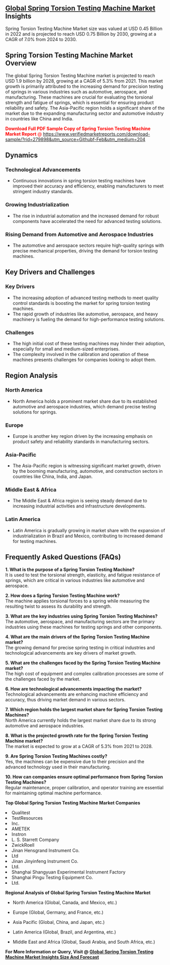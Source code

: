 <h2><a href="https://www.verifiedmarketreports.com/download-sample/?rid=279898&amp;utm_source=Githubf&amp;utm_medium=204" target="_blank">Global Spring Torsion Testing Machine Market</a> Insights</h2><p>Spring Torsion Testing Machine Market size was valued at USD 0.45 Billion in 2022 and is projected to reach USD 0.75 Billion by 2030, growing at a CAGR of 7.0% from 2024 to 2030.</p><p> <h2>Spring Torsion Testing Machine Market Overview</h2> <p>The global Spring Torsion Testing Machine market is projected to reach USD 1.9 billion by 2028, growing at a CAGR of 5.3% from 2021. This market growth is primarily attributed to the increasing demand for precision testing of springs in various industries such as automotive, aerospace, and manufacturing. These machines are crucial for evaluating the torsional strength and fatigue of springs, which is essential for ensuring product reliability and safety. The Asia-Pacific region holds a significant share of the market due to the expanding manufacturing sector and automotive industry in countries like China and India. <p><span class=""><span style="color: #ff0000;"><strong>Download Full PDF Sample Copy of Spring Torsion Testing Machine Market Report</strong> @ </span><a href="https://www.verifiedmarketreports.com/download-sample/?rid=279898&amp;utm_source=Githubf-Feb&amp;utm_medium=204" target="_blank">https://www.verifiedmarketreports.com/download-sample/?rid=279898&amp;utm_source=Githubf-Feb&amp;utm_medium=204</a></span></p> <h2>Dynamics</h2> <h3>Technological Advancements</h3> <ul> <li>Continuous innovations in spring torsion testing machines have improved their accuracy and efficiency, enabling manufacturers to meet stringent industry standards.</li> </ul> <h3>Growing Industrialization</h3> <ul> <li>The rise in industrial automation and the increased demand for robust components have accelerated the need for advanced testing solutions.</li> </ul> <h3>Rising Demand from Automotive and Aerospace Industries</h3> <ul> <li>The automotive and aerospace sectors require high-quality springs with precise mechanical properties, driving the demand for torsion testing machines.</li> </ul> <h2>Key Drivers and Challenges</h2> <h3>Key Drivers</h3> <ul> <li>The increasing adoption of advanced testing methods to meet quality control standards is boosting the market for spring torsion testing machines.</li> <li>The rapid growth of industries like automotive, aerospace, and heavy machinery is fueling the demand for high-performance testing solutions.</li> </ul> <h3>Challenges</h3> <ul> <li>The high initial cost of these testing machines may hinder their adoption, especially for small and medium-sized enterprises.</li> <li>The complexity involved in the calibration and operation of these machines presents challenges for companies looking to adopt them.</li> </ul> <h2>Region Analysis</h2> <h3>North America</h3> <ul> <li>North America holds a prominent market share due to its established automotive and aerospace industries, which demand precise testing solutions for springs.</li> </ul> <h3>Europe</h3> <ul> <li>Europe is another key region driven by the increasing emphasis on product safety and reliability standards in manufacturing sectors.</li> </ul> <h3>Asia-Pacific</h3> <ul> <li>The Asia-Pacific region is witnessing significant market growth, driven by the booming manufacturing, automotive, and construction sectors in countries like China, India, and Japan.</li> </ul> <h3>Middle East & Africa</h3> <ul> <li>The Middle East & Africa region is seeing steady demand due to increasing industrial activities and infrastructure developments.</li> </ul> <h3>Latin America</h3> <ul> <li>Latin America is gradually growing in market share with the expansion of industrialization in Brazil and Mexico, contributing to increased demand for testing machines.</li> </ul> <h2>Frequently Asked Questions (FAQs)</h2> <p><strong>1. What is the purpose of a Spring Torsion Testing Machine?</strong><br>It is used to test the torsional strength, elasticity, and fatigue resistance of springs, which are critical in various industries like automotive and aerospace.</p> <p><strong>2. How does a Spring Torsion Testing Machine work?</strong><br>The machine applies torsional forces to a spring while measuring the resulting twist to assess its durability and strength.</p> <p><strong>3. What are the key industries using Spring Torsion Testing Machines?</strong><br>The automotive, aerospace, and manufacturing sectors are the primary industries using these machines for testing springs and other components.</p> <p><strong>4. What are the main drivers of the Spring Torsion Testing Machine market?</strong><br>The growing demand for precise spring testing in critical industries and technological advancements are key drivers of market growth.</p> <p><strong>5. What are the challenges faced by the Spring Torsion Testing Machine market?</strong><br>The high cost of equipment and complex calibration processes are some of the challenges faced by the market.</p> <p><strong>6. How are technological advancements impacting the market?</strong><br>Technological advancements are enhancing machine efficiency and accuracy, thus driving market demand in various sectors.</p> <p><strong>7. Which region holds the largest market share for Spring Torsion Testing Machines?</strong><br>North America currently holds the largest market share due to its strong automotive and aerospace industries.</p> <p><strong>8. What is the projected growth rate for the Spring Torsion Testing Machine market?</strong><br>The market is expected to grow at a CAGR of 5.3% from 2021 to 2028.</p> <p><strong>9. Are Spring Torsion Testing Machines costly?</strong><br>Yes, the machines can be expensive due to their precision and the advanced technology used in their manufacturing.</p> <p><strong>10. How can companies ensure optimal performance from Spring Torsion Testing Machines?</strong><br>Regular maintenance, proper calibration, and operator training are essential for maintaining optimal machine performance.</p> </p><p><strong>Top Global Spring Torsion Testing Machine Market Companies</strong></p><div data-test-id=""><p><li>Qualitest</li><li> TestResources</li><li> Inc.</li><li> AMETEK</li><li> Instron</li><li> L. S. Starrett Company</li><li> ZwickRoell</li><li> Jinan Hensgrand Instrument Co.</li><li>Ltd</li><li> Jinan Jinyinfeng Instrument Co.</li><li> Ltd.</li><li> Shanghai Shangyuan Experimental Instrument Factory</li><li> Shanghai Pingu Testing Equipment Co.</li><li> Ltd.</li></p><div><strong>Regional Analysis of&nbsp;Global Spring Torsion Testing Machine Market</strong></div><ul><li dir="ltr"><p dir="ltr">North America&nbsp;(Global, Canada, and Mexico, etc.)</p></li><li dir="ltr"><p dir="ltr">Europe (Global, Germany, and France, etc.)</p></li><li dir="ltr"><p dir="ltr">Asia Pacific&nbsp;(Global, China, and Japan, etc.)</p></li><li dir="ltr"><p dir="ltr">Latin America&nbsp;(Global, Brazil, and Argentina, etc.)</p></li><li dir="ltr">Middle East and Africa&nbsp;(Global, Saudi Arabia, and South Africa, etc.)</li></ul><p><strong>For More Information or Query, Visit @&nbsp;</strong><strong><a href="https://www.verifiedmarketreports.com/product/spring-torsion-testing-machine-market/?utm_source=Githubf&amp;utm_medium=204" target="_blank">Global Spring Torsion Testing Machine Market Insights Size And Forecast</a></strong></p></div>
